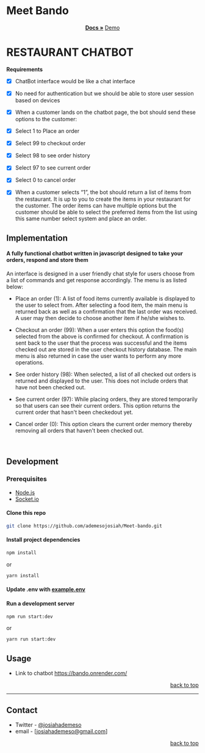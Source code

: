 ﻿# Meet Bando
<!-- Project Shields -->

<!--

### Built With:

<div align="center">

![Javascript][javascript]
![Node.js][node]
![Express.js][express]
![MongoDB][mongodb]
![Socket.io][Socket.io]
![CSS3][CSS3]
![HTML5][HTML5]

</div>
-->

<div>
  <p align="center">
    <a href="https://github.com/ademesojosiah/Meet-bando#readme"><strong>Docs »</strong></a>
    <a href="https://bando.onrender.com">Demo</a>
  </p>
</div>

# RESTAURANT CHATBOT 



<summary> <strong>Requirements</strong> </summary>

- [x] ChatBot interface would be like a chat interface
 
- [x] No need for authentication but we should be able to store user session based on devices
 
- [x] When a customer lands on the chatbot page, the bot should send these options to the customer:
 - [x] Select 1 to Place an order
 - [x] Select 99 to checkout order
 - [x] Select 98 to see order history
 - [x] Select 97 to see current order
 - [x] Select 0 to cancel order

- [x] When a customer selects “1”, the bot should return a list of items from the restaurant. It is up to you to create the items in your restaurant for the customer. The order items can have multiple options but the customer should be able to select the preferred items from the list using this same number select system and place an order.



## Implementation

#### A fully functional chatbot written in javascript designed to take your orders, respond and store them 


An interface is designed in a user friendly chat style for users choose from a list of commands and get response accordingly. The menu is as listed below:
 
* Place an order (1):
   A list of food items currently available is displayed to the user to select from. After selecting a food item, the main menu is returned back as well as a confirmation that the last order was received. A user may then decide to choose another item if he/she wishes to.

* Checkout an order (99): 
   When a user enters this option the food(s) selected from the above is confirmed for checkout. A confirmation is sent back to the user that the process was successful and the items checked out are stored in the user checkout history database. The main menu is also returned in case the user wants to perform any more operations.

* See order history (98): 
   When selected, a list of all checked out orders is returned and displayed to the user. This does not include orders that have not been checked out.
   

* See current order (97):
   While placing orders, they are stored temporarily so that users can see their current orders. This option returns the current order that hasn't been checkedout yet.

* Cancel order (0):
   This option clears the current order memory thereby removing all orders that haven't been checked out.




<!-- Back to Top Navigation Anchor -->

<a name="readme-top"></a>



</details>

<br>

## Development

### Prerequisites

- [Node.js](https://nodejs.org/en/download/)
- [Socket.io](https://socket.io/docs/v4/)

#### Clone this repo

```sh
git clone https://github.com/ademesojosiah/Meet-bando.git
```

#### Install project dependencies

```sh
npm install
```

or

```sh
yarn install
```

#### Update .env with [example.env](/example.env)

#### Run a development server

```sh
npm run start:dev
```

or

```sh
yarn run start:dev
```
## Usage

- Link to chatbot
https://bando.onrender.com/


<p align="right"><a href="#readme-top">back to top</a></p>

---

<!-- Contact -->

## Contact

- Twitter - [@josiahademeso](https://twitter.com/JosiahAdemeso)
- email - [josiahademeso@gmail.com]


<p align="right"><a href="#readme-top">back to top</a></p>

